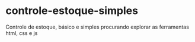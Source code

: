 # controle-estoque-simples
Controle de estoque, básico e simples procurando explorar as ferramentas html, css e js

